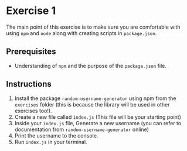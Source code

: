 # Exercise 1

The main point of this exercise is to make sure you are comfortable with using `npm` and `node` along with creating scripts in `package.json`.

## Prerequisites

-   Understanding of `npm` and the purpose of the `package.json` file.

## Instructions

1.  Install the package `random-username-generator` using npm from the `exercises` folder (this is because the library will be used in other exercises too!).
2.  Create a new file called `index.js` (This file will be your starting point)
3.  Inside your `index.js` file, Generate a new username (you can refer to documentation from `random-username-generator` online)
4.  Print the username to the console.
5.  Run `index.js` in your terminal.
